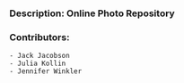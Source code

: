 ### Description: Online Photo Repository 
### Contributors:
	- Jack Jacobson
	- Julia Kollin
	- Jennifer Winkler

